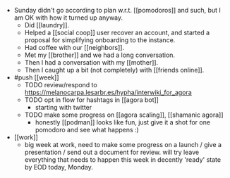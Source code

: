 - Sunday didn't go according to plan w.r.t. [[pomodoros]] and such, but I am OK with how it turned up anyway.
	- Did [[laundry]].
	- Helped a [[social coop]] user recover an account, and started a proposal for simplifying onboarding to the instance.
	- Had coffee with our [[neighbors]].
	- Met my [[brother]] and we had a long conversation.
	- Then I had a conversation with my [[mother]].
	- Then I caught up a bit (not completely) with [[friends online]].
- #push [[week]]
	- TODO review/respond to https://melanocarpa.lesarbr.es/hypha/interwiki_for_agora
	- TODO opt in flow for hashtags in [[agora bot]]
		- starting with twitter
	- TODO make some progress on [[agora scaling]], [[shamanic agora]]
		- honestly [[podman]] looks like fun, just give it a shot for one pomodoro and see what happens :)
- [[work]]
	- big week at work, need to make some progress on a launch / give a presentation / send out a document for review. will try leave everything that needs to happen this week in decently 'ready' state by EOD today, Monday.